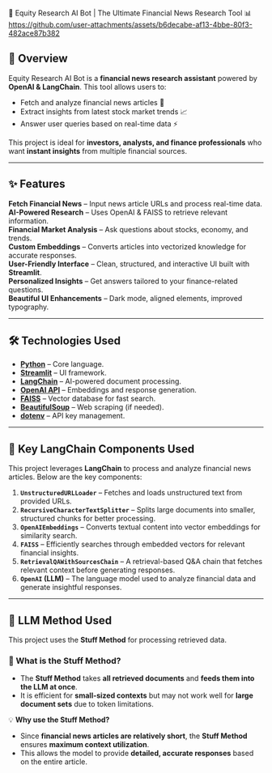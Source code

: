  🚀 Equity Research AI Bot | The Ultimate Financial News Research Tool 📊
https://github.com/user-attachments/assets/b6decabe-af13-4bbe-80f3-482ace87b382

## **📖 Overview**
Equity Research AI Bot is a **financial news research assistant** powered by **OpenAI & LangChain**. This tool allows users to:
- Fetch and analyze financial news articles 📑
- Extract insights from latest stock market trends 📈
- Answer user queries based on real-time data ⚡

This project is ideal for **investors, analysts, and finance professionals** who want **instant insights** from multiple financial sources.

---

## **✨ Features**
 **Fetch Financial News** – Input news article URLs and process real-time data.  
 **AI-Powered Research** – Uses OpenAI & FAISS to retrieve relevant information.  
 **Financial Market Analysis** – Ask questions about stocks, economy, and trends.  
 **Custom Embeddings** – Converts articles into vectorized knowledge for accurate responses.  
 **User-Friendly Interface** – Clean, structured, and interactive UI built with **Streamlit**.  
 **Personalized Insights** – Get answers tailored to your finance-related questions.  
 **Beautiful UI Enhancements** – Dark mode, aligned elements, improved typography.  

---

## **🛠️ Technologies Used**
- **[Python](https://www.python.org/)** – Core language.
- **[Streamlit](https://streamlit.io/)** – UI framework.
- **[LangChain](https://python.langchain.com/)** – AI-powered document processing.
- **[OpenAI API](https://openai.com/)** – Embeddings and response generation.
- **[FAISS](https://github.com/facebookresearch/faiss)** – Vector database for fast search.
- **[BeautifulSoup](https://www.crummy.com/software/BeautifulSoup/)** – Web scraping (if needed).
- **[dotenv](https://pypi.org/project/python-dotenv/)** – API key management.

---

## **🔑 Key LangChain Components Used**
This project leverages **LangChain** to process and analyze financial news articles. Below are the key components:

1. **`UnstructuredURLLoader`** – Fetches and loads unstructured text from provided URLs.
2. **`RecursiveCharacterTextSplitter`** – Splits large documents into smaller, structured chunks for better processing.
3. **`OpenAIEmbeddings`** – Converts textual content into vector embeddings for similarity search.
4. **`FAISS`** – Efficiently searches through embedded vectors for relevant financial insights.
5. **`RetrievalQAWithSourcesChain`** – A retrieval-based Q&A chain that fetches relevant context before generating responses.
6. **`OpenAI` (LLM)** – The language model used to analyze financial data and generate insightful responses.

---

## **📌 LLM Method Used**
This project uses the **Stuff Method** for processing retrieved data.  
### **📜 What is the Stuff Method?**
- The **Stuff Method** takes **all retrieved documents** and **feeds them into the LLM at once**.  
- It is efficient for **small-sized contexts** but may not work well for **large document sets** due to token limitations.

💡 **Why use the Stuff Method?**  
- Since **financial news articles are relatively short**, the **Stuff Method** ensures **maximum context utilization**.  
- This allows the model to provide **detailed, accurate responses** based on the entire article.


